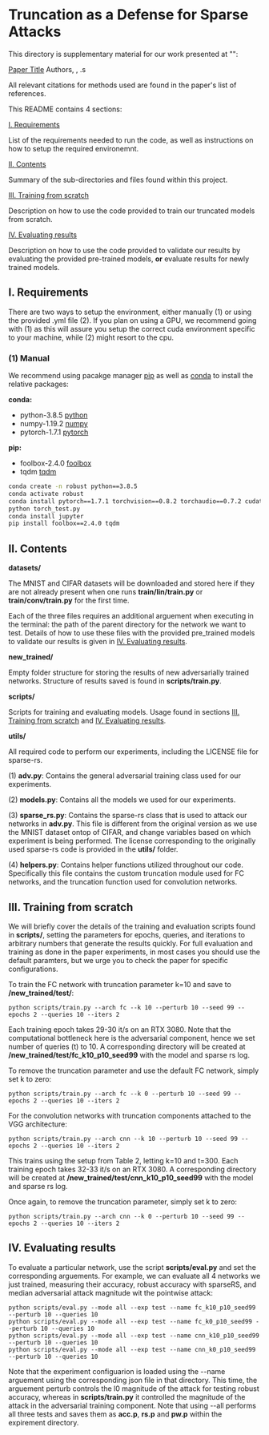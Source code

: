 # Truncation as a Defense for Sparse Attacks
This directory is supplementary material for our work presented at "": 

[Paper Title](google.com) Authors, , .s

All relevant citations for methods used are found in the paper's list of references.

This README contains 4 sections:

[I. Requirements](#i.-requirements)

List of the requirements needed to run the code, as well as instructions on how to setup the required environemnt.

[II. Contents](#ii.-contents)

Summary of the sub-directories and files found within this project.

[III. Training from scratch](#iii.-training-from-scratch)

Description on how to use the code provided to train our truncated models from scratch.

[IV. Evaluating results](#iv.-evaluating-results)

Description on how to use the code provided to validate our results by evaluating the provided pre-trained models, **or** evaluate results for newly trained models.

## I. Requirements
There are two ways to setup the environment, either manually (1) or using the provided .yml file (2). If you plan on using a GPU, we recommend going with (1) as this will assure you setup the correct cuda environment specific to your machine, while (2) might resort to the cpu. 

### (1) Manual
We recommend using pacakge manager [pip](https://pip.pypa.io/en/stable/) as well as 
[conda](https://www.anaconda.com/products/individual) to install the relative packages:

**conda:**
- python-3.8.5 [python](https://www.python.org/downloads/release/python-385/)
- numpy-1.19.2 [numpy](https://numpy.org/devdocs/release/1.19.2-notes.html)
- pytorch-1.7.1 [pytorch](https://pytorch.org/)

**pip:**
- foolbox-2.4.0 [foolbox](https://foolbox.readthedocs.io/en/v2.4.0/)
- tqdm [tqdm](https://tqdm.github.io/)

```bash
conda create -n robust python==3.8.5
conda activate robust
conda install pytorch==1.7.1 torchvision==0.8.2 torchaudio==0.7.2 cudatoolkit=11.0 -c pytorch
python torch_test.py
conda install jupyter 
pip install foolbox==2.4.0 tqdm
```

## II. Contents

**datasets/**

The MNIST and CIFAR datasets will be downloaded and stored here if they are not already present when one runs **train/lin/train.py** or **train/conv/train.py** for the first time. 

Each of the three files requires an additional arguement when executing in the terminal: the path of the parent directory for the network we want to test. Details of how to use these files with the provided pre_trained models to validate our results is given in [IV. Evaluating results](#iv.-evaluating-results).

**new_trained/**

Empty folder structure for storing the results of new adversarially trained networks. Structure of results saved is found in **scripts/train.py**. 

**scripts/**

Scripts for training and evaluating models. Usage found in sections [III. Training from scratch](#iii.-training-from-scratch) and [IV. Evaluating results](#iv.-evaluating-results).

**utils/**

All required code to perform our experiments, including the LICENSE file for sparse-rs.

(1) **adv.py**: Contains the general adversarial training class used for our experiments.  

(2) **models.py**: Contains all the models we used for our experiments.

(3) **sparse_rs.py**: Contains the sparse-rs class that is used to attack our networks in **adv.py**. This file is different from the original version as we use the MNIST dataset ontop of CIFAR, and change variables based on which experiment is being performed. The license corresponding to the originally used sparse-rs code is provided in the **utils/** folder.

(4) **helpers.py**: Contains helper functions utilized throughout our code. Specifically this file contains the custom truncation module used for FC networks, and the truncation function used for convolution networks.

## III. Training from scratch

We will briefly cover the details of the training and evaluation scripts found in **scripts/**, setting the parameters for epochs, queries, and iterations to arbitrary numbers that generate the results quickly. For full evaluation and training as done in the paper experiments, in most cases you should use the default paramters, but we urge you to check the paper for specific configurations.

To train the FC network with truncation parameter k=10 and save to **/new_trained/test/**:

```console
python scripts/train.py --arch fc --k 10 --perturb 10 --seed 99 --epochs 2 --queries 10 --iters 2 
```

Each training epoch takes 29-30 it/s on an RTX 3080. Note that the computational bottleneck here is the adversarial component, hence we set number of queries (t) to 10. A corresponding directory will be created at **/new_trained/test/fc_k10_p10_seed99** with the model and sparse rs log. 

To remove the truncation parameter and use the default FC network, simply set k to zero:

```console
python scripts/train.py --arch fc --k 0 --perturb 10 --seed 99 --epochs 2 --queries 10 --iters 2 
```

For the convolution networks with truncation components attached to the VGG architecture:

```console
python scripts/train.py --arch cnn --k 10 --perturb 10 --seed 99 --epochs 2 --queries 10 --iters 2
```

This trains using the setup from Table 2, letting k=10 and t=300. Each training epoch takes 32-33 it/s on an RTX 3080. A corresponding directory will be created at **/new_trained/test/cnn_k10_p10_seed99** with the model and sparse rs log.

Once again, to remove the truncation parameter, simply set k to zero:

```console
python scripts/train.py --arch cnn --k 0 --perturb 10 --seed 99 --epochs 2 --queries 10 --iters 2
```

## IV. Evaluating results

To evaluate a particular network, use the script **scripts/eval.py** and set the corresponding arguements. For example, we can evaluate all 4 networks we just trained, measuring their accuracy, robust accuracy with sparseRS, and median adversarial attack magnitude wit the pointwise attack:

```console
python scripts/eval.py --mode all --exp test --name fc_k10_p10_seed99 --perturb 10 --queries 10
python scripts/eval.py --mode all --exp test --name fc_k0_p10_seed99 --perturb 10 --queries 10
python scripts/eval.py --mode all --exp test --name cnn_k10_p10_seed99 --perturb 10 --queries 10
python scripts/eval.py --mode all --exp test --name cnn_k0_p10_seed99 --perturb 10 --queries 10
```

Note that the experiment configuarion is loaded using the --name arguement using the corresponding json file in that directory. This time, the arguement perturb controls the l0 magnitude of the attack for testing robust accuracy, whereas in **scripts/train.py** it controlled the magnitude of the attack in the adversarial training component. Note that using --all performs all three tests and saves them as **acc.p**, **rs.p** and **pw.p** within the expirement directory.
